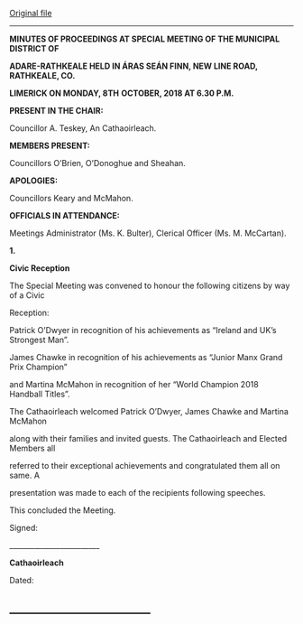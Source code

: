 [Original file](https://www.limerick.ie/sites/default/files/media/documents/2018-11/01%20%28a%29%20Minutes%208th%20October%2C%202018.pdf)

---
**MINUTES OF PROCEEDINGS AT SPECIAL MEETING OF THE MUNICIPAL DISTRICT OF**

**ADARE-RATHKEALE HELD IN ÁRAS SEÁN FINN, NEW LINE ROAD, RATHKEALE, CO.**

**LIMERICK ON MONDAY, 8TH** **OCTOBER, 2018 AT 6.30 P.M.**

**PRESENT IN THE CHAIR:**

Councillor A. Teskey, An Cathaoirleach.

**MEMBERS PRESENT:**

Councillors O’Brien, O’Donoghue and Sheahan.

**APOLOGIES:**

Councillors Keary and McMahon.

**OFFICIALS IN ATTENDANCE:**

Meetings Administrator (Ms. K. Bulter), Clerical Officer (Ms. M. McCartan).

**1.**

**Civic Reception**

The Special Meeting was convened to honour the following citizens by way of a Civic

Reception:

Patrick O’Dwyer in recognition of his achievements as “Ireland and UK’s Strongest Man”.

James Chawke in recognition of his achievements as “Junior Manx Grand Prix Champion”

and Martina McMahon in recognition of her “World Champion 2018 Handball Titles”.

The Cathaoirleach welcomed Patrick O’Dwyer, James Chawke and Martina McMahon

along with their families and invited guests. The Cathaoirleach and Elected Members all

referred to their exceptional achievements and congratulated them all on same. A

presentation was made to each of the recipients following speeches.

This concluded the Meeting.

Signed:

\_\_\_\_\_\_\_\_\_\_\_\_\_\_\_\_\_\_\_\_\_\_\_\_\_

**Cathaoirleach**

Dated:

\_\_\_\_\_\_\_\_\_\_\_\_\_\_\_\_\_\_\_\_\_\_\_\_\_
---
